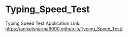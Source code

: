 # Typing_Speed_Test 
Typing Speed Test Application
Link: https://aniketsharma9090.github.io/Typing_Speed_Test/

